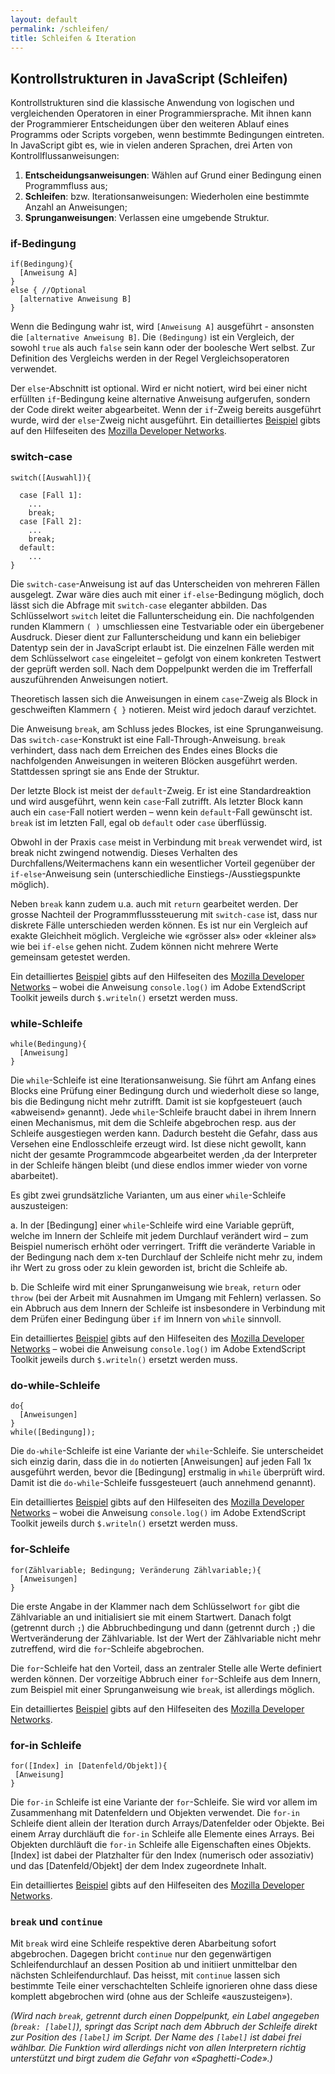 ```yaml
---
layout: default
permalink: /schleifen/
title: Schleifen & Iteration
---
```


## Kontrollstrukturen in JavaScript (Schleifen)

Kontrollstrukturen sind die klassische Anwendung von logischen und vergleichenden Operatoren in einer Programmiersprache. Mit ihnen kann der Programmierer Entscheidungen über den weiteren Ablauf eines Programms oder Scripts vorgeben, wenn bestimmte Bedingungen eintreten. In JavaScript gibt es, wie in vielen anderen Sprachen, drei Arten von Kontrollflussanweisungen:
1. **Entscheidungsanweisungen**: Wählen auf Grund einer Bedingung einen Programmfluss aus;
2. **Schleifen**: bzw. Iterationsanweisungen: Wiederholen eine bestimmte Anzahl an Anweisungen;
3. **Sprunganweisungen**: Verlassen eine umgebende Struktur.

### if-Bedingung 

	if(Bedingung){
	  [Anweisung A]
	}
	else { //Optional 
	  [alternative Anweisung B]
	}
	
Wenn die Bedingung wahr ist, wird `[Anweisung A]` ausgeführt - ansonsten die `[alternative Anweisung B]`. Die `(Bedingung)` ist ein Vergleich, der sowohl `true` als auch `false` sein kann oder der boolesche Wert selbst. Zur Definition des Vergleichs werden in der Regel Vergleichsoperatoren verwendet.

Der `else`-Abschnitt ist optional. Wird er nicht notiert, wird bei einer nicht erfüllten `if`-Bedingung keine alternative Anweisung aufgerufen, sondern der Code direkt weiter abgearbeitet. Wenn der `if`-Zweig bereits ausgeführt wurde, wird der `else`-Zweig nicht ausgeführt. Ein detailliertes [Beispiel][12] gibts auf den Hilfeseiten des [Mozilla Developer Networks][9].

### switch-case

	switch([Auswahl]){
	  
	  case [Fall 1]:
	    ...
	    break;
	  case [Fall 2]:
	    ...
	    break;
	  default:
	    ...
	} 

Die `switch-case`-Anweisung ist auf das Unterscheiden von mehreren Fällen ausgelegt. Zwar wäre dies auch mit einer `if-else`-Bedingung möglich, doch lässt sich die Abfrage mit `switch-case` eleganter abbilden. Das Schlüsselwort `switch` leitet die Fallunterscheidung ein. Die nachfolgenden runden Klammern `( )` umschliessen eine Testvariable oder ein übergebener Ausdruck. Dieser dient zur Fallunterscheidung und kann ein beliebiger Datentyp sein der in JavaScript erlaubt ist. 
Die einzelnen Fälle werden mit dem Schlüsselwort `case` eingeleitet – gefolgt von einem konkreten Testwert der geprüft werden soll. Nach dem Doppelpunkt werden die im Trefferfall auszuführenden Anweisungen notiert.

Theoretisch lassen sich die Anweisungen in einem `case`-Zweig als Block in geschweiften Klammern `{ }` notieren. Meist wird jedoch darauf verzichtet.

Die Anweisung `break`, am Schluss jedes Blockes, ist eine Sprunganweisung. Das `switch-case`-Konstrukt ist eine Fall-Through-Anweisung. `break` verhindert, dass nach dem Erreichen des Endes eines Blocks die nachfolgenden Anweisungen in weiteren Blöcken ausgeführt werden. Stattdessen springt sie ans Ende der Struktur.

Der letzte Block ist meist der `default`-Zweig. Er ist eine Standardreaktion und wird ausgeführt, wenn kein `case`-Fall zutrifft. Als letzter Block kann auch ein `case`-Fall notiert werden – wenn kein `default`-Fall gewünscht ist. `break` ist im letzten Fall, egal ob `default` oder `case` überflüssig.

Obwohl in der Praxis `case` meist in Verbindung mit `break` verwendet wird, ist break nicht zwingend notwendig. Dieses Verhalten des Durchfallens/Weitermachens kann ein wesentlicher Vorteil gegenüber der `if-else`-Anweisung sein (unterschiedliche Einstiegs-/Ausstiegspunkte möglich).

Neben `break` kann zudem u.a. auch mit `return` gearbeitet werden. Der grosse Nachteil der Programmflusssteuerung mit `switch-case` ist, dass nur diskrete Fälle unterschieden werden können. Es ist nur ein Vergleich auf exakte Gleichheit möglich. Vergleiche wie «grösser als» oder «kleiner als» wie bei `if-else` gehen nicht. Zudem können nicht mehrere Werte gemeinsam getestet werden.

Ein detailliertes [Beispiel][13] gibts auf den Hilfeseiten des [Mozilla Developer Networks][9] – wobei die Anweisung `console.log()` im Adobe ExtendScript Toolkit jeweils durch `$.writeln()` ersetzt werden muss.

### while-Schleife

	while(Bedingung){
	  [Anweisung]
	}

Die `while`-Schleife ist eine Iterationsanweisung. Sie führt am Anfang eines Blocks eine Prüfung einer Bedingung durch und wiederholt diese so lange, bis die Bedingung nicht mehr zutrifft. Damit ist sie kopfgesteuert (auch «abweisend» genannt). Jede `while`-Schleife braucht dabei in ihrem Innern einen Mechanismus, mit dem die Schleife abgebrochen resp. aus der Schleife ausgestiegen werden kann. Dadurch besteht die Gefahr, dass aus Versehen eine Endlosschleife erzeugt wird. Ist diese nicht gewollt, kann nicht der gesamte Programmcode abgearbeitet werden ,da der Interpreter in der Schleife hängen bleibt (und diese endlos immer wieder von vorne abarbeitet).

Es gibt zwei grundsätzliche Varianten, um aus einer `while`-Schleife auszusteigen:

a. In der [Bedingung] einer `while`-Schleife wird eine Variable geprüft, welche im Innern der Schleife mit jedem Durchlauf verändert wird – zum Beispiel numerisch erhöht oder verringert. Trifft die veränderte Variable in der Bedingung nach dem x-ten Durchlauf der Schleife nicht mehr zu, indem ihr Wert zu gross oder zu klein geworden ist, bricht die Schleife ab.

b. Die Schleife wird mit einer Sprunganweisung wie `break`, `return` oder `throw` (bei der Arbeit mit Ausnahmen im Umgang mit Fehlern) verlassen. So ein Abbruch aus dem Innern der Schleife ist insbesondere in Verbindung mit dem Prüfen einer Bedingung über `if` im Innern von `while` sinnvoll.

Ein detailliertes [Beispiel][14] gibts auf den Hilfeseiten des [Mozilla Developer Networks][9] – wobei die Anweisung `console.log()` im Adobe ExtendScript Toolkit jeweils durch `$.writeln()` ersetzt werden muss.

### do-while-Schleife

	do{
	  [Anweisungen]
	}
	while([Bedingung]);

Die `do-while`-Schleife ist eine Variante der `while`-Schleife. Sie unterscheidet sich einzig darin, dass die in `do` notierten [Anweisungen] auf jeden Fall 1x ausgeführt werden, bevor die [Bedingung] erstmalig in `while` überprüft wird. Damit ist die `do-while`-Schleife fussgesteuert (auch annehmend genannt).

Ein detailliertes [Beispiel][15] gibts auf den Hilfeseiten des [Mozilla Developer Networks][9] – wobei die Anweisung `console.log()` im Adobe ExtendScript Toolkit jeweils durch `$.writeln()` ersetzt werden muss.

### for-Schleife

	for(Zählvariable; Bedingung; Veränderung Zählvariable;){
	  [Anweisungen]
	}

Die erste Angabe in der Klammer nach dem Schlüsselwort `for` gibt die Zählvariable an und initialisiert sie mit einem Startwert. Danach folgt (getrennt durch `;`) die Abbruchbedingung und dann (getrennt durch `;`) die Wertveränderung der Zählvariable. Ist der Wert der Zählvariable nicht mehr zutreffend, wird die `for`-Schleife abgebrochen.

Die `for`-Schleife hat den Vorteil, dass an zentraler Stelle alle Werte definiert werden können. Der vorzeitige Abbruch einer `for`-Schleife aus dem Innern, zum Beispiel mit einer Sprunganweisung wie `break`, ist allerdings möglich.

Ein detailliertes [Beispiel][16] gibts auf den Hilfeseiten des [Mozilla Developer Networks][9].

### for-in Schleife 

	for([Index] in [Datenfeld/Objekt]){
	 [Anweisung]
	}

Die `for-in` Schleife ist eine Variante der `for`-Schleife. Sie wird vor allem im Zusammenhang mit Datenfeldern und Objekten verwendet. Die `for-in` Schleife dient allein der Iteration durch Arrays/Datenfelder oder Objekte. Bei einem Array durchläuft die `for-in` Schleife alle Elemente eines Arrays. Bei Objekten durchläuft die `for-in` Schleife alle Eigenschaften eines Objekts. [Index] ist dabei der Platzhalter für den Index (numerisch oder assoziativ) und das [Datenfeld/Objekt] der dem Index zugeordnete Inhalt.

Ein detailliertes [Beispiel][17] gibts auf den Hilfeseiten des [Mozilla Developer Networks][9].

### `break` und `continue`

Mit `break` wird eine Schleife respektive deren Abarbeitung sofort abgebrochen. Dagegen bricht `continue` nur den gegenwärtigen Schleifendurchlauf an dessen Position ab und initiiert unmittelbar den nächsten Schleifendurchlauf. Das heisst, mit `continue` lassen sich bestimmte Teile einer verschachtelten Schleife ignorieren ohne dass diese komplett abgebrochen wird (ohne aus der Schleife «auszusteigen»).

*(Wird nach `break`, getrennt durch einen Doppelpunkt, ein Label angegeben (`break: [label]`), springt das Script nach dem Abbruch der Schleife direkt zur Position des `[label]` im Script. Der Name des `[label]` ist dabei frei wählbar. Die Funktion wird allerdings nicht von allen Interpretern richtig unterstützt und birgt zudem die Gefahr von «Spaghetti-Code».)*

[9]:https://developer.mozilla.org/de/
[12]:https://developer.mozilla.org/de/docs/Web/JavaScript/Reference/Statements/if...else
[13]:https://developer.mozilla.org/de/docs/Web/JavaScript/Reference/Statements/switch
[14]:https://developer.mozilla.org/de/docs/Web/JavaScript/Guide/schleifen_und_iterationen#while_Anweisung
[15]:https://developer.mozilla.org/de/docs/Web/JavaScript/Guide/schleifen_und_iterationen#do...while_Anweisung
[16]:https://developer.mozilla.org/de/docs/Web/JavaScript/Guide/schleifen_und_iterationen#for_Anweisung
[17]:https://developer.mozilla.org/de/docs/Web/JavaScript/Guide/schleifen_und_iterationen#for...in_Anweisung